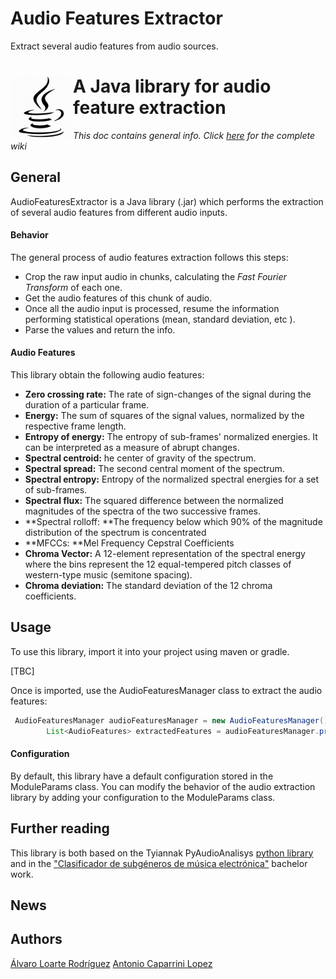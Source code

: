 # Audio Features Extractor
Extract several audio features from audio sources.

# <img src="java_icon.jpg" align="left" height="100"/> A Java library for audio feature extraction

*This doc contains general info. Click [here](https://github.com/aloarte/featuresExtractor/wiki) for the complete wiki*

## General



AudioFeaturesExtractor is a Java library (.jar) which performs the extraction of several audio features from different audio inputs. 

#### Behavior

The general process of audio features extraction follows this steps:

* Crop the raw input audio in chunks, calculating the *Fast Fourier Transform* of each one.
* Get the audio features of this chunk of audio. 
* Once all the audio input is processed, resume the information performing statistical operations (mean, standard deviation, etc ).
* Parse the values and return the info.

#### Audio Features

This library obtain the following audio features:

* **Zero crossing rate:** The rate of sign-changes of the signal during the duration of a particular frame.
* **Energy:** The sum of squares of the signal values, normalized by the respective frame length.
* **Entropy of energy:**  The entropy of sub-frames' normalized energies. It can be interpreted as a measure of abrupt changes.
* **Spectral centroid:** he center of gravity of the spectrum.
* **Spectral spread:** The second central moment of the spectrum.
* **Spectral entropy:** Entropy of the normalized spectral energies for a set of sub-frames.
* **Spectral flux:** The squared difference between the normalized magnitudes of the spectra of the two successive frames.
* **Spectral rolloff: **The frequency below which 90% of the magnitude distribution of the spectrum is concentrated
* **MFCCs: **Mel Frequency Cepstral Coefficients
* **Chroma Vector:** A 12-element representation of the spectral energy where the bins represent the 12 equal-tempered pitch classes of western-type music (semitone spacing).
* **Chroma deviation:** The standard deviation of the 12 chroma coefficients.



## Usage

To use this library, import it into your project using maven or gradle.

[TBC]

Once is imported, use the AudioFeaturesManager class to extract the audio features:

```java
 AudioFeaturesManager audioFeaturesManager = new AudioFeaturesManager();
        List<AudioFeatures> extractedFeatures = audioFeaturesManager.processAudioSource(rawDoubleAudioData, moduleParams);

```

#### Configuration

By default, this library have a default configuration stored in the ModuleParams class. You can modify the behavior of the audio extraction library by adding your configuration to the ModuleParams class.

## Further reading

This library is both based on  the Tyiannak PyAudioAnalisys [python library](https://github.com/tyiannak/pyAudioAnalysis) and in the ["Clasificador de subgéneros de música electrónica"](https://eprints.ucm.es/44672/1/TFG_2017-Clasificacion_subgeneros_musica_electronica.pdf) bachelor work. 

## News

## Authors
[Álvaro Loarte Rodríguez](https://github.com/aloarte)
[Antonio Caparrini Lopez](https://github.com/Caparrini)



